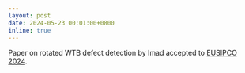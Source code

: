 ```yaml
---
layout: post
date: 2024-05-23 00:01:00+0800
inline: true
---
```


Paper on rotated WTB defect detection by Imad accepted to [EUSIPCO 2024](https://eusipcolyon.sciencesconf.org/).
